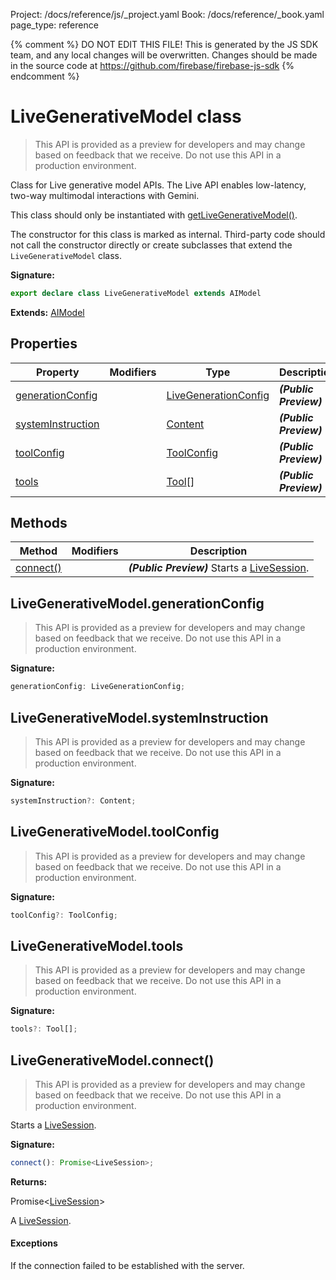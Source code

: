 Project: /docs/reference/js/_project.yaml
Book: /docs/reference/_book.yaml
page_type: reference

{% comment %}
DO NOT EDIT THIS FILE!
This is generated by the JS SDK team, and any local changes will be
overwritten. Changes should be made in the source code at
https://github.com/firebase/firebase-js-sdk
{% endcomment %}

# LiveGenerativeModel class
> This API is provided as a preview for developers and may change based on feedback that we receive. Do not use this API in a production environment.
> 

Class for Live generative model APIs. The Live API enables low-latency, two-way multimodal interactions with Gemini.

This class should only be instantiated with [getLiveGenerativeModel()](./ai.md#getlivegenerativemodel_f2099ac)<!-- -->.

The constructor for this class is marked as internal. Third-party code should not call the constructor directly or create subclasses that extend the `LiveGenerativeModel` class.

<b>Signature:</b>

```typescript
export declare class LiveGenerativeModel extends AIModel 
```
<b>Extends:</b> [AIModel](./ai.aimodel.md#aimodel_class)

## Properties

|  Property | Modifiers | Type | Description |
|  --- | --- | --- | --- |
|  [generationConfig](./ai.livegenerativemodel.md#livegenerativemodelgenerationconfig) |  | [LiveGenerationConfig](./ai.livegenerationconfig.md#livegenerationconfig_interface) | <b><i>(Public Preview)</i></b> |
|  [systemInstruction](./ai.livegenerativemodel.md#livegenerativemodelsysteminstruction) |  | [Content](./ai.content.md#content_interface) | <b><i>(Public Preview)</i></b> |
|  [toolConfig](./ai.livegenerativemodel.md#livegenerativemodeltoolconfig) |  | [ToolConfig](./ai.toolconfig.md#toolconfig_interface) | <b><i>(Public Preview)</i></b> |
|  [tools](./ai.livegenerativemodel.md#livegenerativemodeltools) |  | [Tool](./ai.md#tool)<!-- -->\[\] | <b><i>(Public Preview)</i></b> |

## Methods

|  Method | Modifiers | Description |
|  --- | --- | --- |
|  [connect()](./ai.livegenerativemodel.md#livegenerativemodelconnect) |  | <b><i>(Public Preview)</i></b> Starts a [LiveSession](./ai.livesession.md#livesession_class)<!-- -->. |

## LiveGenerativeModel.generationConfig

> This API is provided as a preview for developers and may change based on feedback that we receive. Do not use this API in a production environment.
> 

<b>Signature:</b>

```typescript
generationConfig: LiveGenerationConfig;
```

## LiveGenerativeModel.systemInstruction

> This API is provided as a preview for developers and may change based on feedback that we receive. Do not use this API in a production environment.
> 

<b>Signature:</b>

```typescript
systemInstruction?: Content;
```

## LiveGenerativeModel.toolConfig

> This API is provided as a preview for developers and may change based on feedback that we receive. Do not use this API in a production environment.
> 

<b>Signature:</b>

```typescript
toolConfig?: ToolConfig;
```

## LiveGenerativeModel.tools

> This API is provided as a preview for developers and may change based on feedback that we receive. Do not use this API in a production environment.
> 

<b>Signature:</b>

```typescript
tools?: Tool[];
```

## LiveGenerativeModel.connect()

> This API is provided as a preview for developers and may change based on feedback that we receive. Do not use this API in a production environment.
> 

Starts a [LiveSession](./ai.livesession.md#livesession_class)<!-- -->.

<b>Signature:</b>

```typescript
connect(): Promise<LiveSession>;
```
<b>Returns:</b>

Promise&lt;[LiveSession](./ai.livesession.md#livesession_class)<!-- -->&gt;

A [LiveSession](./ai.livesession.md#livesession_class)<!-- -->.

#### Exceptions

If the connection failed to be established with the server.


